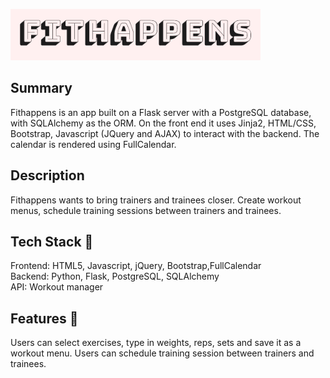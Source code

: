 ![alt text](static/fithappens.png "logo")


## Summary 
Fithappens is an app built on a Flask server with a PostgreSQL database, with SQLAlchemy as the ORM. On the front end it uses Jinja2, HTML/CSS, Bootstrap, Javascript (JQuery and AJAX) to interact with the backend. The calendar is rendered using FullCalendar.

## Description
Fithappens wants to bring trainers and trainees closer. Create workout menus, schedule training sessions between trainers and trainees.

## Tech Stack 👾
Frontend: HTML5, Javascript, jQuery, Bootstrap,FullCalendar <br/>
Backend: Python, Flask, PostgreSQL, SQLAlchemy<br/>
API: Workout manager<br/>

## Features 🚀
Users can select exercises, type in weights, reps, sets and save it as a workout menu. 
Users can schedule training session between trainers and trainees. 





